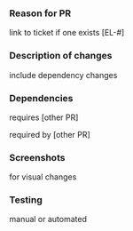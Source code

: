 ### Reason for PR 
link to ticket if one exists
[EL-#]

### Description of changes
include dependency changes

### Dependencies
requires \[other PR\]

required by \[other PR\]

### Screenshots
for visual changes

### Testing
manual or automated
